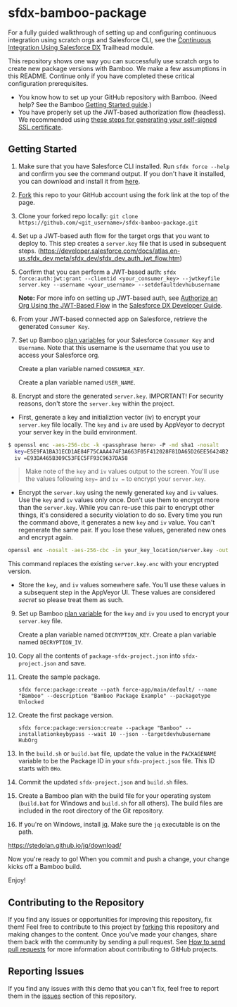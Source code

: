 # sfdx-bamboo-package

For a fully guided walkthrough of setting up and configuring continuous integration using scratch orgs and Salesforce CLI, see the [Continuous Integration Using Salesforce DX](https://trailhead.salesforce.com/modules/sfdx_travis_ci) Trailhead module.

This repository shows one way you can successfully use scratch orgs to create new package versions with Bamboo. We make a few assumptions in this README. Continue only if you have completed these critical configuration prerequisites.

- You know how to set up your GitHub repository with Bamboo. (Need help? See the Bamboo [Getting Started guide](https://confluence.atlassian.com/bamboo/getting-started-with-bamboo-289277283.html).)
- You have properly set up the JWT-based authorization flow (headless). We recommended using [these steps for generating your self-signed SSL certificate](https://devcenter.heroku.com/articles/ssl-certificate-self). 

## Getting Started

1) Make sure that you have Salesforce CLI installed. Run `sfdx force --help` and confirm you see the command output. If you don't have it installed, you can download and install it from [here](https://developer.salesforce.com/tools/sfdxcli).

2) [Fork](http://help.github.com/fork-a-repo/) this repo to your GitHub account using the fork link at the top of the page.

3) Clone your forked repo locally: `git clone https://github.com/<git_username>/sfdx-bamboo-package.git`

4) Set up a JWT-based auth flow for the target orgs that you want to deploy to. This step creates a `server.key` file that is used in subsequent steps.
(https://developer.salesforce.com/docs/atlas.en-us.sfdx_dev.meta/sfdx_dev/sfdx_dev_auth_jwt_flow.htm)

5) Confirm that you can perform a JWT-based auth: `sfdx force:auth:jwt:grant --clientid <your_consumer_key> --jwtkeyfile server.key --username <your_username> --setdefaultdevhubusername`

    **Note:** For more info on setting up JWT-based auth, see [Authorize an Org Using the JWT-Based Flow](https://developer.salesforce.com/docs/atlas.en-us.sfdx_dev.meta/sfdx_dev/sfdx_dev_auth_jwt_flow.htm) in the [Salesforce DX Developer Guide](https://developer.salesforce.com/docs/atlas.en-us.sfdx_dev.meta/sfdx_dev).

6) From your JWT-based connected app on Salesforce, retrieve the generated `Consumer Key`.

7) Set up Bamboo [plan variables](https://confluence.atlassian.com/bamboo/defining-plan-variables-289276859.html) for your Salesforce `Consumer Key` and `Username`. Note that this username is the username that you use to access your Salesforce org.

    Create a plan variable named `CONSUMER_KEY`.

    Create a plan variable named `USER_NAME`.

8) Encrypt and store the generated `server.key`.  IMPORTANT!  For security reasons, don't store the `server.key` within the project.

- First, generate a key and initializtion vector (iv) to encrypt your `server.key` file locally.  The `key` and `iv` are used by AppVeyor to decrypt your server key in the build environment.

```bash
$ openssl enc -aes-256-cbc -k <passphrase here> -P -md sha1 -nosalt
  key=E5E9FA1BA31ECD1AE84F75CAAA474F3A663F05F412028F81DA65D26EE56424B2
  iv =E93DA465B309C53FEC5FF93C9637DA58
```

> Make note of the `key` and `iv` values output to the screen. You'll use the values following `key=` and `iv =` to encrypt your `server.key`.

- Encrypt the `server.key` using the newly generated `key` and `iv` values. Use the `key` and `iv` values only once. Don't use them to encrypt more than the `server.key`. While you can re-use this pair to encrypt other things, it's considered a security violation to do so. Every time you run the command above, it generates a new `key` and `iv` value. You can't regenerate the same pair. If you lose these values, generated new ones and encrypt again.

```bash
openssl enc -nosalt -aes-256-cbc -in your_key_location/server.key -out assets/server.key.enc -base64 -K <key from above> -iv <iv from above>
```
 This command replaces the existing `server.key.enc` with your encrypted version.
 
- Store the `key`, and `iv` values somewhere safe. You'll use these values in a subsequent step in the AppVeyor UI. These values are considered *secret* so please treat them as such.


9) Set up Bamboo [plan variable](https://confluence.atlassian.com/bamboo/defining-plan-variables-289276859.html) for the `key` and `iv` you used to encrypt your `server.key` file.

    Create a plan variable named `DECRYPTION_KEY`.
    Create a plan variable named `DECRYPTION_IV`.

10) Copy all the contents of `package-sfdx-project.json` into `sfdx-project.json` and save.

11) Create the sample package.

    `sfdx force:package:create --path force-app/main/default/ --name "Bamboo" --description "Bamboo Package Example" --packagetype Unlocked`

12) Create the first package version.

    `sfdx force:package:version:create --package "Bamboo" --installationkeybypass --wait 10 --json --targetdevhubusername HubOrg`

13) In the `build.sh` or `build.bat` file, update the value in the `PACKAGENAME` variable to be the Package ID in your `sfdx-project.json` file. This ID starts with `0Ho`.

14) Commit the updated `sfdx-project.json` and `build.sh` files.

15) Create a Bamboo plan with the build file for your operating system (`build.bat` for Windows and `build.sh` for all others). The build files are included in the root directory of the Git repository.

16) If you're on Windows, install [jq](https://stedolan.github.io/jq/download/). Make sure the `jq` executable is on the path.

https://stedolan.github.io/jq/download/

Now you're ready to go! When you commit and push a change, your change kicks off a Bamboo build.

Enjoy!

## Contributing to the Repository ###

If you find any issues or opportunities for improving this repository, fix them! Feel free to contribute to this project by [forking](http://help.github.com/fork-a-repo/) this repository and making changes to the content. Once you've made your changes, share them back with the community by sending a pull request. See [How to send pull requests](http://help.github.com/send-pull-requests/) for more information about contributing to GitHub projects.

## Reporting Issues ###

If you find any issues with this demo that you can't fix, feel free to report them in the [issues](https://github.com/forcedotcom/sfdx-bamboo-package/issues) section of this repository.
